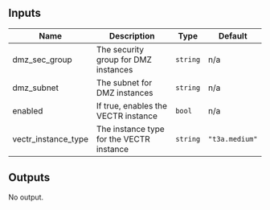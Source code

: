 ## Inputs

| Name | Description | Type | Default |
|------|-------------|------|---------|
| dmz\_sec\_group | The security group for DMZ instances | `string` | n/a |
| dmz\_subnet | The subnet for DMZ instances | `string` | n/a |
| enabled | If true, enables the VECTR instance | `bool` | n/a |
| vectr\_instance\_type | The instance type for the VECTR instance | `string` | `"t3a.medium"` |

## Outputs

No output.


